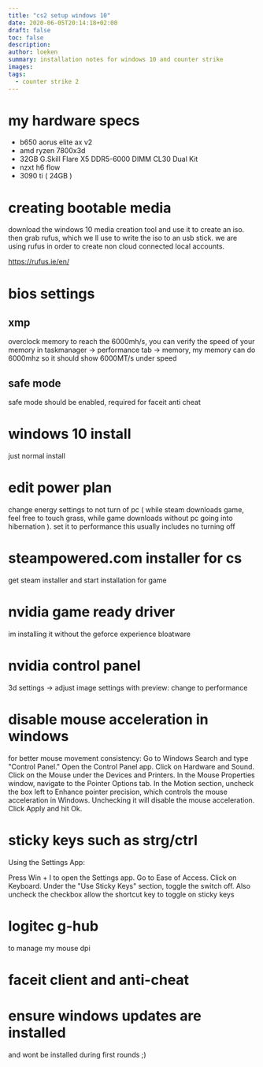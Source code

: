 ```yaml
---
title: "cs2 setup windows 10"
date: 2020-06-05T20:14:18+02:00
draft: false
toc: false
description: 
author: loeken
summary: installation notes for windows 10 and counter strike
images:
tags:
  - counter strike 2
---
```


# my hardware specs

- b650 aorus elite ax v2
- amd ryzen 7800x3d
- 32GB G.Skill Flare X5 DDR5-6000 DIMM CL30 Dual Kit
- nzxt h6 flow
- 3090 ti ( 24GB )

# creating bootable media

download the windows 10 media creation tool and use it to create an iso. then grab rufus, which we ll use to write the iso to an usb stick. we are using rufus in order to create non cloud connected local accounts.

https://rufus.ie/en/


# bios settings

## xmp
overclock memory to reach the 6000mh/s, you can verify the speed of your memory in taskmanager -> performance tab -> memory, my memory can do 6000mhz so it should show 6000MT/s under speed

## safe mode
safe mode should be enabled, required for faceit anti cheat

# windows 10 install

just normal install

# edit power plan
change energy settings to not turn of pc ( while steam downloads game, feel free to touch grass, while game downloads without pc going into hibernation ). set it to performance this usually includes no turning off

# steampowered.com installer for cs
get steam installer and start installation for game

# nvidia game ready driver
im installing it without the geforce experience bloatware

# nvidia control panel
3d settings -> adjust image settings with preview: change to performance

# disable mouse acceleration in windows 

for better mouse movement consistency:
Go to Windows Search and type "Control Panel."
Open the Control Panel app.
Click on Hardware and Sound.
Click on the Mouse under the Devices and Printers.
In the Mouse Properties window, navigate to the Pointer Options tab.
In the Motion section, uncheck the box left to Enhance pointer precision, which controls the mouse acceleration in Windows. Unchecking it will disable the mouse acceleration.
Click Apply and hit Ok.

# sticky keys such as strg/ctrl

Using the Settings App:

Press Win + I to open the Settings app.
Go to Ease of Access.
Click on Keyboard.
Under the "Use Sticky Keys" section, toggle the switch off.
Also uncheck the checkbox allow the shortcut key to toggle on sticky keys

# logitec g-hub
to manage my mouse dpi

# faceit client and anti-cheat

# ensure windows updates are installed
and wont be installed during first rounds ;)